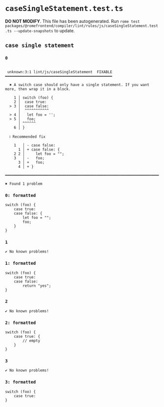 # `caseSingleStatement.test.ts`

**DO NOT MODIFY**. This file has been autogenerated. Run `rome test packages/@romefrontend/compiler/lint/rules/js/caseSingleStatement.test.ts --update-snapshots` to update.

## `case single statement`

### `0`

```

 unknown:3:1 lint/js/caseSingleStatement  FIXABLE  ━━━━━━━━━━━━━━━━━━━━━━━━━━━━━━━━━━━━━━━━━━━━━━━━━

  ✖ A switch case should only have a single statement. If you want more, then wrap it in a block.

    1 │ switch (foo) {
    2 │  case true:
  > 3 │  case false:
      │  ^^^^^^^^^^^
  > 4 │   let foo = '';
  > 5 │   foo;
      │ ^^^^^^
    6 │ }

  ℹ Recommended fix

    1   │ - case false:
      1 │ + case false: {
    2 2 │     let foo = "";
    3   │ -   foo;
      3 │ +   foo;
      4 │ + }

━━━━━━━━━━━━━━━━━━━━━━━━━━━━━━━━━━━━━━━━━━━━━━━━━━━━━━━━━━━━━━━━━━━━━━━━━━━━━━━━━━━━━━━━━━━━━━━━━━━━

✖ Found 1 problem

```

### `0: formatted`

```
switch (foo) {
	case true:
	case false: {
		let foo = "";
		foo;
	}
}

```

### `1`

```
✔ No known problems!

```

### `1: formatted`

```
switch (foo) {
	case true:
	case false:
		return "yes";
}

```

### `2`

```
✔ No known problems!

```

### `2: formatted`

```
switch (foo) {
	case true: {
		// empty
	}
}

```

### `3`

```
✔ No known problems!

```

### `3: formatted`

```
switch (foo) {
	case true:
}

```
